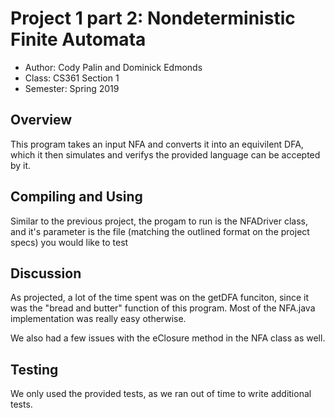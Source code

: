 # Project 1 part 2: Nondeterministic Finite Automata

* Author: Cody Palin and Dominick Edmonds
* Class: CS361 Section 1
* Semester: Spring 2019

## Overview

This program takes an input NFA and converts it into an equivilent DFA,
which it then simulates and verifys the provided language can be accepted by it.

## Compiling and Using

Similar to the previous project, the progam to run is the NFADriver class,
and it's parameter is the file (matching the outlined format on the project specs)
you would like to test

## Discussion

As projected, a lot of the time spent was on the getDFA funciton, since
it was the "bread and butter" function of this program. Most of the NFA.java
implementation was really easy otherwise.

We also had a few issues with the eClosure method in the NFA class as well.

## Testing

We only used the provided tests, as we ran out of time to write additional tests.

